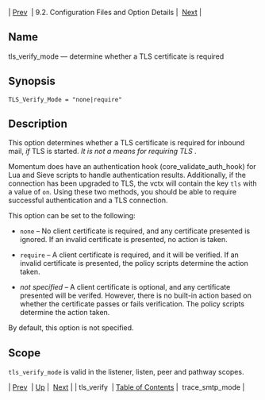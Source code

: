 | [Prev](conf.ref.tls_verify)  | 9.2. Configuration Files and Option Details |  [Next](conf.ref.trace_smtp_mode.php) |

<a name="conf.ref.tls_verify_mode"></a>
## Name

tls_verify_mode — determine whether a TLS certificate is required

## Synopsis

`TLS_Verify_Mode = "none|require"`

<a name="idp12256496"></a>
## Description

This option determines whether a TLS certificate is required for inbound mail, *if* TLS is started. *It is not a means for requiring TLS* .

Momentum does have an authentication hook (core_validate_auth_hook) for Lua and Sieve scripts to handle authentication results. Additionally, if the connection has been upgraded to TLS, the vctx will contain the key `tls` with a value of `on`. Using these two methods, you should be able to require successful authentication and a TLS connection.

This option can be set to the following:

*   `none` – No client certificate is required, and any certificate presented is ignored. If an invalid certificate is presented, no action is taken.

*   `require` – A client certificate is required, and it will be verified. If an invalid certificate is presented, the policy scripts determine the action taken.

*   *not specified*           – A client certificate is optional, and any certificate presented will be verifed. However, there is no built-in action based on whether the certificate passes or fails verification. The policy scripts determine the action taken.

By default, this option is not specified.

<a name="idp12266608"></a>
## Scope

`tls_verify_mode` is valid in the listener, listen, peer and pathway scopes.

| [Prev](conf.ref.tls_verify)  | [Up](conf.ref.files.php) |  [Next](conf.ref.trace_smtp_mode.php) |
| tls_verify  | [Table of Contents](index) |  trace_smtp_mode |
